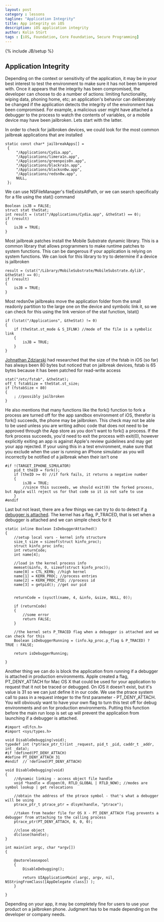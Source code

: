 ```yaml
---
layout: post
category : lessons
tagline: "Application Integrity"
title: App integrity on iOS
description: iOS application integrity
author: Kolin Stürt
tags : [iOS, Foundation, Core Foundation, Secure Programming]
---
```

{% include JB/setup %}

## Application Integrity

Depending on the context or sensitivity of the application, it may be in your best interest to test the environment to make sure it has not been tampered with. Once it appears that the integrity has been compromised, the developer can choose to do a number of actions: limiting functionality, wiping data, phoning home, etc; an application's behavior can deliberately be changed if the application detects the integrity of the environment has been compromised. For example, a malicious user might have attached a debugger to the process to watch the contents of variables, or a mobile device may have been jailbroken. Lets start with the latter.

In order to check for jailbroken devices, we could look for the most common jailbreak applications that are installed 

	static const char* jailbreakApps[] = 
     {
         "/Applications/Cydia.app",
         "/Applications/limera1n.app",
         "/Applications/greenpois0n.app",
         "/Applications/blackra1n.app",
         "/Applications/blacksn0w.app",
         "/Applications/redsn0w.app",
         NULL,
     };
     
We can use NSFileManager's fileExistsAtPath, or we can search specifically for a file using the stat() command

	Boolean isJB = FALSE;
    struct stat theStat;
    int result = (stat("/Applications/Cydia.app", &theStat) == 0);
    if (result)
    {
        isJB = TRUE;
    }
    
Most jailbreak patches install the Mobile Substrate dynamic library. This is a common library that allows programmers to make runtime patches to system functions. This can be dangerous if your application is relying on system functions. We can look for this library to try to determine if a device is jailbroken

	result = (stat("/Library/MobileSubstrate/MobileSubstrate.dylib", &theStat) == 0);
    if (result)
    {
        isJB = TRUE;
    }
    
Most redsn0w jailbreaks move the application folder from the small readonly partition to the large one on the device and symbolic link it, so we can check for this using the link version of the stat function, lstat()

	if (lstat("/Applications", &theStat) != 0)
    {
        if (theStat.st_mode & S_IFLNK) //mode of the file is a symbolic link
        {
            isJB = TRUE;
        }
    }
    
[Johnathan Zdziarski](http://www.zdziarski.com/blog/?cat=8) had researched that the size of the fstab in iOS (so far) has always been 80 bytes but noticed that on jailbreak devices, fstab is 65 bytes because it has been patched for read-write access

	stat("/etc/fstab", &theStat);
    off_t fstabSize = theStat.st_size;
    if (fstabSize < 80)
    {
        ; //possibly jailbroken
    }
    
He also mentions that many functions like the fork() function to fork a process are turned off for the app sandbox environment of iOS, therefor is fork() succeeds, the phone may be jailbroken. This check may not be able to be used unless you are writing adhoc code that does not need to be approved through the App store as you don't want to fork() a process. If the fork process succeeds, you'd need to exit the process with exit(0), however explicitly exiting an app is against Apple's review guidelines and may get your app rejected. If your using this in a test environment, make sure that you exclude when the user is running an iPhone simulator as you will incorrectly be notified of a jailbreak when their isn't one

	#if !(TARGET_IPHONE_SIMULATOR)
	    pid_t theID = fork();
	    if (theID >= 0) //if fork fails, it returns a negative number
	    {
	        isJB = TRUE;
	        //since this succeeds, we should exit(0) the forked process, but Apple will reject us for that code so it is not safe to use
	    }
	#endif


Last but not least, there are a few things we can try to do to detect if [a debugger is attached](https://developer.apple.com/library/mac/qa/qa1361/_index.html). The kernel has a flag, P_TRACED, that is set when a debugger is attached and we can simple check for it


	static inline Boolean IsDebuggerAttached()
	{
	    //setup local vars - kernel info structure
	    size_t size = sizeof(struct kinfo_proc);
	    struct kinfo_proc info;
	    int returnCode;
	    int name[4];
	    
	    //load in the kernel process info
	    memset(&info, 0, sizeof(struct kinfo_proc));
	    name[0] = CTL_KERN; //high kernel
	    name[1] = KERN_PROC; //process entries
	    name[2] = KERN_PROC_PID; //process id
	    name[3] = getpid(); //get our pid
	    
	    
	    returnCode = (sysctl(name, 4, &info, &size, NULL, 0));
	    
	    if (returnCode)
	    {
	        //some error
	        return FALSE;
	    }
	    
	    //the kernel sets P_TRACED flag when a debugger is attached and we can check for this
	    Boolean isDebuggerRunning = (info.kp_proc.p_flag & P_TRACED) ? TRUE : FALSE;
	    
	    return isDebuggerRunning;
	    
	}

Another thing we can do is block the application from running if a debugger is attached in production environments. Apple created a flag, PT_DENY_ATTACH for Mac OS X that could be used for your application to request that it not be traced or debugged. On iOS it doesn't exist, but it's value is 31 so we can just define it in our code. We use the ptrace system call to pass in a request integer to the first parameter - PT_DENY_ATTACH. You will obviously want to have your own flag to turn this test off for debug environments and on for production environments. Putting this function before the main run loop is set up will prevent the application from launching if a debugger is attached. 

	#import <dlfcn.h>
	#import <sys/types.h>
	
	void DisableDebugging(void);
	typedef int (*ptrace_ptr_t)(int _request, pid_t _pid, caddr_t _addr, int _data);
	#if !defined(PT_DENY_ATTACH)
	#define PT_DENY_ATTACH 31
	#endif  // !defined(PT_DENY_ATTACH)
	
	void DisableDebugging(void)
	{
	    //dynamic linking - access object file handle
	    void *handle = dlopen(0, RTLD_GLOBAL | RTLD_NOW); //modes are symbol lookup | get relocations
	    
	    //obtain the address of the ptrace symbol - that's what a debugger will be using
	    ptrace_ptr_t ptrace_ptr = dlsym(handle, "ptrace");
	    
	    //taken from header file for OS X - PT_DENY_ATTACH flag prevents a debugger from attaching to the calling process
	    ptrace_ptr(PT_DENY_ATTACH, 0, 0, 0);
	    
	    //close object
	    dlclose(handle);
	}
	
	int main(int argc, char *argv[])
	{
	
	    @autoreleasepool
	    {
	        DisableDebugging();
	
	        return UIApplicationMain( argc, argv, nil, NSStringFromClass([AppDelegate class]) );
	    }
	    
	}

Depending on your app, it may be completely fine for users to use your product on a jailbroken phone. Judgment has to be made depending on the developer or company needs.
